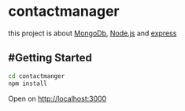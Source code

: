 ﻿# contactmanager
this project is about [MongoDb](https://www.mongodb.com/), [Node.js](https://github.com/nodejs) and [express](https://github.com/expressjs)
 
#Getting Started 
---

```bash
cd contactmanger
npm install
```
Open on [http://localhost:3000](http://localhost:3000)



